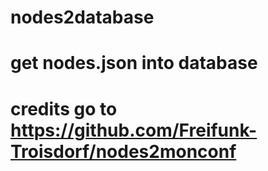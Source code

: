 # nodes2database
# get nodes.json into database
#
# credits go to https://github.com/Freifunk-Troisdorf/nodes2monconf
